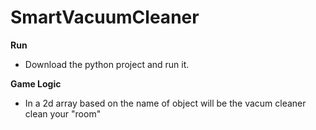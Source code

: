 # SmartVacuumCleaner
**Run**
- Download the python project and run it.


**Game Logic**
- In a 2d array based on the name of object will be the vacum cleaner clean your "room"

